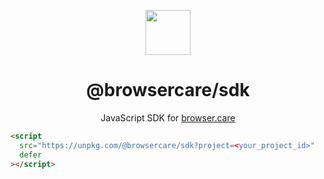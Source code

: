 <div align="center">
  <p>
    <img src="https://browser.care/logo.png" width="72">
  </p>

  <h1>@browsercare/sdk</h1>

  <p>
    JavaScript SDK for <a href="https://browser.care">browser.care</a>
  </p>
</div>

```html
<script
  src="https://unpkg.com/@browsercare/sdk?project=<your_project_id>"
  defer
></script>
```
